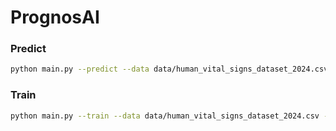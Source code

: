 # PrognosAI

### Predict

```bash
python main.py --predict --data data/human_vital_signs_dataset_2024.csv --model models/risk_predictor.pth --num_samples 20
```

### Train

```bash
python main.py --train --data data/human_vital_signs_dataset_2024.csv --model models/risk_predictor.pth --epochs 10
```
